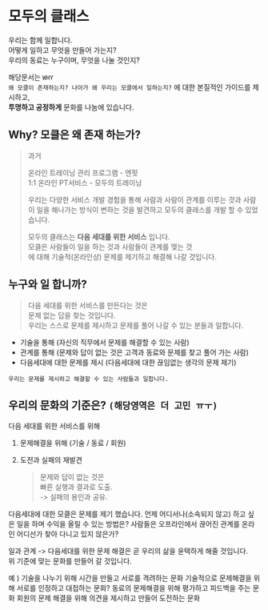 # 모두의 클래스 

우리는 함께 일합니다.  
어떻게 일하고 무엇을 만들어 가는지?  
우리의 동료는 누구이며, 무엇을 나눌 것인지?

해당문서는 `WHY `   
`왜 모클이 존재하는지? 나아가 왜 우리는 모클에서 일하는지?`
에 대한 본질적인 가이드를 제시하고,  
**투명하고 공정하게** 문화를 나눔에 있습니다.  



## Why? 모클은 왜 존재 하는가?

>  과거 
>
>  온라인 트레이닝 관리 프로그램 - 엔핏  
>  1:1 온라인 PT서비스 - 모두의 트레이닝
>
>  우리는 다양한 서비스 개발 경험을 통해 사람과 사람이 관계를 이루는 것과 사람이 일을 해나가는 방식이 변하는 것을 발견하고 모두의 클래스를 개발 할 수 있었습니다. 
>
>  모두의 클래스는 **다음 세대를 위한 서비스** 입니다.   
>  모클은 사람들이 일을 하는 것과 사람들이 관계를 맺는 것  
>  에 대해 기술적(온라인상) 문제를 제기하고 해결해 나갈 것입니다. 



## 누구와 일 합니까?

> 다음 세대를 위한 서비스를 만든다는 것은  
> 문제 없는 답을 찾는 것입니다.    
> 우리는 스스로 문제를 제시하고 문제를 풀어 나갈 수 있는 분들과 일합니다.

- 기술을 통해 (자신의 직무에서 문제를 해결할 수 있는 사람)
- 관계를 통해 (문제와 답이 없는 것은 고객과 동료와 문제를 찾고 풀어 가는 사람)  
- 다음세대에 대한 문제를 제시 (다음세대에 대한 끊임없는 생각의 문제 제기)

`우리는 문제를 제시하고 해결할 수 있는 사람들과 일합니다.` 



## 우리의 문화의 기준은? `(해당영역은 더 고민 ㅠㅜ)`

다음 세대를 위한 서비스를 위해 

1. 문제해결을 위해  (기술 / 동료 / 회원)

2. 도전과 실패의 재발견 

   > 문제와 답이 없는 것은  
   > 빠른 실행과 결과로 도출.   
   > -> 실패의 용인과 공유. 

다음세대에 대한 모클은 문제를 제기 했습니다. 언제 어디서나(소속되지 않고) 하고 싶은 일을 하며 수익을 올릴 수 있는 방법은? 사람들은 오프라인에서 끊어진 관계를 온라인 어디선가 찾아 다니고 있지 않은가?

일과 관계 -> 다음세대를 위한 문제 해결은 곧 우리의 삶을 윤택하게 해줄 것입니다.    
위 기준에 맞는 문화를 만들어 갈 것입니다. 

예 ) 기술을 나누기 위해 시간을 만들고 서로를 격려하는 문화
	기술적으로 문제해결을 위해 서로를 인정하고 대접하는 문화?
	동료의 문제해결을 위해 평가하고 피드백을 주는 문화
	회원의 문제 해결을 위해 의견을 제시하고 만들어 도전하는 문화

